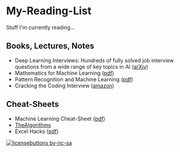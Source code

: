 # My-Reading-List
Stuff I'm currently reading...

## Books, Lectures, Notes
* Deep Learning Interviews: Hundreds of fully solved job interview questions from a wide range of key topics in AI ([arXiv](https://arxiv.org/abs/2201.00650))
* Mathematics for Machine Learning ([pdf](http://gwthomas.github.io/docs/math4ml.pdf))
* Pattern Recognition and Machine Learning ([pdf](https://docs.google.com/viewer?a=v&pid=sites&srcid=aWFtYW5kaS5ldXxpc2N8Z3g6MjViZDk1NGI1NjQzOWZiYQ))
* Cracking the Coding Interview ([amazon](https://www.amazon.ca/Cracking-Coding-Interview-Programming-Questions/dp/0984782850/ref=asc_df_0984782850/?tag=googleshopc0c-20&linkCode=df0&hvadid=293006031037&hvpos=&hvnetw=g&hvrand=13483680911297688222&hvpone=&hvptwo=&hvqmt=&hvdev=c&hvdvcmdl=&hvlocint=&hvlocphy=9001206&hvtargid=pla-388890317700&psc=1))

## Cheat-Sheets
* Machine Learning Cheat-Sheet ([pdf](https://github.com/soulmachine/machine-learning-cheat-sheet))
* [TheAlgorithms](https://github.com/TheAlgorithms)
* Excel Hacks ([pdf](https://github.com/aaneloy/My-Reading-List/tree/main/Cheat-Sheet/1641445608674.pdf))




[![licensebuttons by-nc-sa](https://licensebuttons.net/l/by-nc-sa/3.0/88x31.png)](https://creativecommons.org/licenses/by-nc-sa/4.0)
